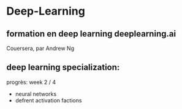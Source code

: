 # Deep-Learning


## formation en deep learning deeplearning.ai
 
Couersera, par Andrew Ng
  
## deep learning specialization: 
progrès: week 2 / 4 

* neural networks
* defrent activation factions



